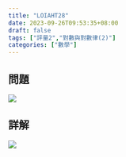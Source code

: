 ```yaml
---
title: "LOIAHT28"
date: 2023-09-26T09:53:35+08:00
draft: false
tags: ["評量2","對數與對數律(2)"]
categories: ["數學"]
---
```

<!--more-->

## 問題
<img src="/posts/solution/LOIAHT28-q.png">

## 詳解
<img src="/posts/solution/LOIAHT28-sol.png">
